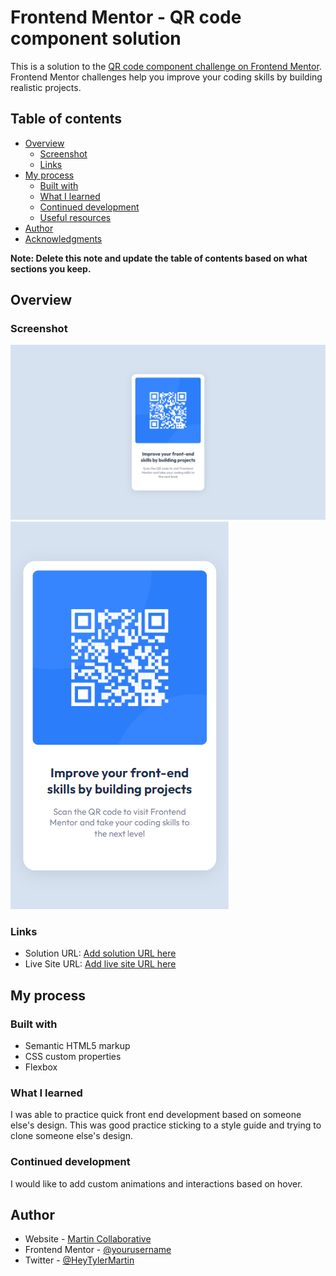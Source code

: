 # Frontend Mentor - QR code component solution

This is a solution to the [QR code component challenge on Frontend Mentor](https://www.frontendmentor.io/challenges/qr-code-component-iux_sIO_H). Frontend Mentor challenges help you improve your coding skills by building realistic projects. 

## Table of contents

- [Overview](#overview)
  - [Screenshot](#screenshot)
  - [Links](#links)
- [My process](#my-process)
  - [Built with](#built-with)
  - [What I learned](#what-i-learned)
  - [Continued development](#continued-development)
  - [Useful resources](#useful-resources)
- [Author](#author)
- [Acknowledgments](#acknowledgments)

**Note: Delete this note and update the table of contents based on what sections you keep.**

## Overview

### Screenshot

![](./design/desktop-screenshot.png)
![](./design/mobile-screenshot.png)


### Links

- Solution URL: [Add solution URL here](https://your-solution-url.com)
- Live Site URL: [Add live site URL here](https://your-live-site-url.com)

## My process

### Built with

- Semantic HTML5 markup
- CSS custom properties
- Flexbox

### What I learned

I was able to practice quick front end development based on someone else's design. This was good practice sticking to a style guide and trying to clone someone else's design.

### Continued development

I would like to add custom animations and interactions based on hover.


## Author

- Website - [Martin Collaborative](https://www.martincollaborative.com)
- Frontend Mentor - [@yourusername](https://www.frontendmentor.io/profile/yourusername)
- Twitter - [@HeyTylerMartin](https://www.twitter.com/heytylermartin)
